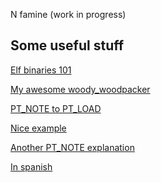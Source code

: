 N
famine (work in progress)

## Some useful stuff

[Elf binaries 101](https://linux-audit.com/elf-binaries-on-linux-understanding-and-analysis/)

[My awesome woody_woodpacker](https://github.com/d-r-e/woody_woodpacker)

[PT_NOTE to PT_LOAD](https://www.symbolcrash.com/2019/03/27/pt_note-to-pt_load-injection-in-elf/)

[Nice example](https://www.guitmz.com/linux-midrashim-elf-virus/)

[Another PT_NOTE explanation](https://tmpout.sh/1/2.html)

[In spanish](https://tmpout.sh/1/es/2.html)